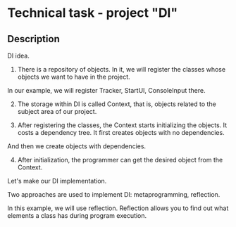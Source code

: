 # Technical task - project "DI"

## Description

DI idea.

1. There is a repository of objects. In it, we will register the classes whose objects we want to have in the project.

In our example, we will register Tracker, StartUI, ConsoleInput there.

2. The storage within DI is called Context, that is, objects related to the subject area of ​​our project.

3. After registering the classes, the Context starts initializing the objects. It costs a dependency tree. It first creates objects with no dependencies.

And then we create objects with dependencies.

4. After initialization, the programmer can get the desired object from the Context.

Let's make our DI implementation.

Two approaches are used to implement DI: metaprogramming, reflection.

In this example, we will use reflection. Reflection allows you to find out what elements a class has during program execution.

